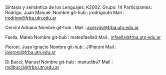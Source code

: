 Sintaxis y semántica de los Lenguajes, K2002.
Grupo: 14
Participantes:
Rodrigo, Juan Manuel:
Nombre git-hub : jrodrigoutn
Mail : jrodrigo@frba.utn.edu.ar

Cervini Adriano
Nombre git-hub :
Mail : acervini@frba.utn.edu.ar

Faella, Mateo
Nombre git-hub : mateofaella0
Mail : mfaella@frba.utn.edu.ar

Pieroni, Juan Ignacio
Nombre git-hub : JIPieroni
Mail : jpieroni@frba.utn.edu.ar

Di Bucci, Manuel
Nombre git-hub : manudibu7
Mail : mdibucci@frba.utn.edu.ar